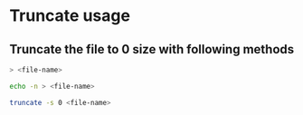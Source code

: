 # Truncate usage

## Truncate the file to 0 size with following methods

```bash
> <file-name>

echo -n > <file-name>

truncate -s 0 <file-name>
```
